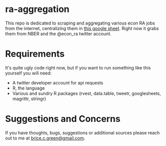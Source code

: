 # ra-aggregation

This repo is dedicated to scraping and aggregating various econ RA jobs from the internet, centralizing them in [this google sheet](https://docs.google.com/spreadsheets/d/10XhdH0F84g5AyjXS6_Yru6Nw94RAk7Vsepov2ejMpNE/edit). Right now it grabs them from NBER and the @econ_ra twitter account. 

# Requirements

It's quite ugly code right now, but if you want to run something like this yourself you will need:

* A twitter developer account for api requests
* R, the language
* Various and sundry R packages (rvest, data.table, tweetr, googlesheets, magrittr, stringr)

# Suggestions and Concerns

If you have thoughts, bugs, suggestions or additional sources please reach out to me at brice.c.green@gmail.com.